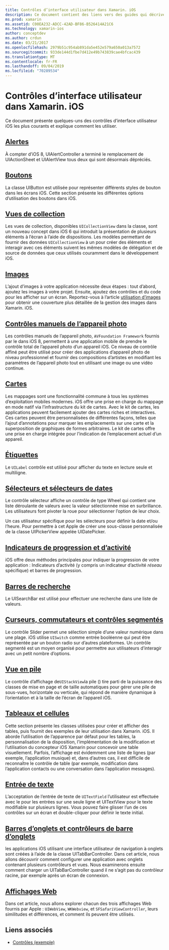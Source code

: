 ```yaml
---
title: Contrôles d’interface utilisateur dans Xamarin. iOS
description: Ce document contient des liens vers des guides qui décrivent les différents contrôles d’interface utilisateur iOS disponibles pour les développeurs Xamarin. iOS. Le contenu lié présente les alertes, les boutons, les vues de collection, les images, les contrôles manuels de l’appareil photo, les cartes, les étiquettes, les sélecteurs, les sélecteurs de dates et bien plus encore.
ms.prod: xamarin
ms.assetid: C00EA232-ADCC-42AD-BF86-B526414A21C6
ms.technology: xamarin-ios
author: conceptdev
ms.author: crdun
ms.date: 03/21/2017
ms.openlocfilehash: 2979b51c954ab891da5e452e579a650a013a7572
ms.sourcegitcommit: 933de144d1fbe7d412e49b743839cae4bfcac439
ms.translationtype: MT
ms.contentlocale: fr-FR
ms.lasthandoff: 09/04/2019
ms.locfileid: "70289534"
---
```

# <a name="user-interface-controls-in-xamarinios"></a>Contrôles d’interface utilisateur dans Xamarin. iOS

Ce document présente quelques-uns des contrôles d’interface utilisateur iOS les plus courants et explique comment les utiliser.

## <a name="alertsalertsmd"></a>[Alertes](alerts.md)

À compter d’iOS 8, UIAlertController a terminé le remplacement de UIActionSheet et UIAlertView tous deux qui sont désormais dépréciés.

## <a name="buttonsbuttonsmd"></a>[Boutons](buttons.md)

La classe UIButton est utilisée pour représenter différents styles de bouton dans les écrans iOS. Cette section présente les différentes options d’utilisation des boutons dans iOS.

## <a name="collection-viewsuicollectionviewmd"></a>[Vues de collection](uicollectionview.md)

Les vues de collection, disponibles `UICollectionView` dans la classe, sont un nouveau concept dans iOS 6 qui introduit la présentation de plusieurs éléments à l’écran à l’aide de dispositions. Les modèles permettant de fournir des données `UICollectionView` à un pour créer des éléments et interagir avec ces éléments suivent les mêmes modèles de délégation et de source de données que ceux utilisés couramment dans le développement iOS.

## <a name="imagesimagemd"></a>[Images](image.md)

L’ajout d’images à votre application nécessite deux étapes : tout d’abord, ajoutez les images à votre projet. Ensuite, ajoutez des contrôles et du code pour les afficher sur un écran. Reportez-vous à l’article [utilisation d’images](~/ios/app-fundamentals/images-icons/index.md) pour obtenir une couverture plus détaillée de la gestion des images dans Xamarin. iOS.

## <a name="manual-camera-controlsintro-to-manual-camera-controlsmd"></a>[Contrôles manuels de l’appareil photo](intro-to-manual-camera-controls.md)

Les contrôles manuels de l’appareil photo, `AVFoundation Framework` fournis par le dans iOS 8, permettent à une application mobile de prendre le contrôle total de l’appareil photo d’un appareil iOS. Ce niveau de contrôle affiné peut être utilisé pour créer des applications d’appareil photo de niveau professionnel et fournir des compositions d’artistes en modifiant les paramètres de l’appareil photo tout en utilisant une image ou une vidéo continue.

## <a name="mapsios-mapsindexmd"></a>[Cartes](ios-maps/index.md)

Les mappages sont une fonctionnalité commune à tous les systèmes d’exploitation mobiles modernes. iOS offre une prise en charge du mappage en mode natif via l’infrastructure du kit de cartes. Avec le kit de cartes, les applications peuvent facilement ajouter des cartes riches et interactives. Ces cartes peuvent être personnalisées de différentes façons, telles que l’ajout d’annotations pour marquer les emplacements sur une carte et la superposition de graphiques de formes arbitraires. Le kit de cartes offre une prise en charge intégrée pour l’indication de l’emplacement actuel d’un appareil.

## <a name="labelslabelsmd"></a>[Étiquettes](labels.md)

Le `UILabel` contrôle est utilisé pour afficher du texte en lecture seule et multiligne.

## <a name="pickers-and-date-pickerspickermd"></a>[Sélecteurs et sélecteurs de dates](picker.md)

Le contrôle sélecteur affiche un contrôle de type Wheel qui contient une liste déroulante de valeurs avec la valeur sélectionnée mise en surbrillance. Les utilisateurs font pivoter la roue pour sélectionner l’option de leur choix.

Un cas utilisateur spécifique pour les sélecteurs pour définir la date et/ou l’heure. Pour permettre à cet Apple de créer une sous-classe personnalisée de la classe UIPickerView appelée UIDatePicker.

## <a name="progress-and-activity-indicatorsprogress-activity-indicatormd"></a>[Indicateurs de progression et d’activité](progress-activity-indicator.md)

iOS offre deux méthodes principales pour indiquer la progression de votre application : Indicateurs d’activité (y compris un indicateur d’activité _réseau_ spécifique) et barres de progression.

## <a name="search-barssearchbarmd"></a>[Barres de recherche](searchbar.md)

Le UISearchBar est utilisé pour effectuer une recherche dans une liste de valeurs. 

## <a name="sliders-switches-and-segmented-controlsslider-switch-segmented-controlsmd"></a>[Curseurs, commutateurs et contrôles segmentés](slider-switch-segmented-controls.md)

Le contrôle Slider permet une sélection simple d’une valeur numérique dans une plage. iOS utilise `UISwitch` comme entrée booléenne qui peut être représentée par un bouton radio sur d’autres plateformes. Un contrôle segmenté est un moyen organisé pour permettre aux utilisateurs d’interagir avec un petit nombre d’options.

## <a name="stack-viewuistackviewmd"></a>[Vue en pile](uistackview.md)

Le contrôle d’affichage de`UIStackView`la pile () tire parti de la puissance des classes de mise en page et de taille automatiques pour gérer une pile de sous-vues, horizontale ou verticale, qui répond de manière dynamique à l’orientation et à la taille de l’écran de l’appareil iOS.

## <a name="tables-and-cellstablesindexmd"></a>[Tableaux et cellules](tables/index.md)

Cette section présente les classes utilisées pour créer et afficher des tables, puis fournit des exemples de leur utilisation dans Xamarin. iOS. Il aborde l’utilisation de l’apparence par défaut pour les tables, la personnalisation de la disposition, l’implémentation de la modification et l’utilisation du concepteur iOS Xamarin pour concevoir une table visuellement. Parfois, l’affichage est évidemment une liste de lignes (par exemple, l’application musique) et, dans d’autres cas, il est difficile de reconnaître le contrôle de table (par exemple, modification dans l’application contacts ou une conversation dans l’application messages).

## <a name="text-inputtext-inputmd"></a>[Entrée de texte](text-input.md)

L’acceptation de l’entrée de texte de `UITextField` l’utilisateur est effectuée avec le pour les entrées sur une seule ligne et UITextView pour le texte modifiable sur plusieurs lignes. Vous pouvez faire glisser l’un de ces contrôles sur un écran et double-cliquer pour définir le texte initial.

## <a name="tab-bars-and-tab-bar-controllerscreating-tabbed-applicationsmd"></a>[Barres d’onglets et contrôleurs de barre d’onglets](creating-tabbed-applications.md)

les applications iOS utilisant une interface utilisateur de navigation à onglets sont créées à l’aide de la classe UITabBarController. Dans cet article, nous allons découvrir comment configurer une application avec onglets contenant plusieurs contrôleurs et vues. Nous examinerons ensuite comment charger un UITabBarController quand il ne s’agit pas du contrôleur racine, par exemple après un écran de connexion.

## <a name="web-viewsuiwebviewmd"></a>[Affichages Web](uiwebview.md)

Dans cet article, nous allons explorer chacun des trois affichages Web fournis par Apple : `UIWebView`, `WKWebview`, et `SFSafariViewController`, leurs similitudes et différences, et comment ils peuvent être utilisés.

## <a name="related-links"></a>Liens associés

- [Contrôles (exemple)](https://docs.microsoft.com/samples/xamarin/ios-samples/controls)
